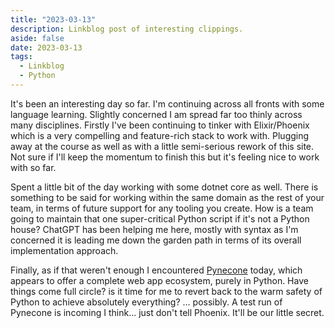 ```yaml
---
title: "2023-03-13"
description: Linkblog post of interesting clippings.
aside: false
date: 2023-03-13
tags:
  - Linkblog
  - Python
---
```


It's been an interesting day so far. I'm continuing across all fronts with some language learning. Slightly concerned I am spread far too thinly across many disciplines. Firstly I've been continuing to tinker with Elixir/Phoenix which is a very compelling and feature-rich stack to work with. Plugging away at the course as well as with a little semi-serious rework of this site. Not sure if I'll keep the momentum to finish this but it's feeling nice to work with so far.

Spent a little bit of the day working with some dotnet core as well. There is something to be said for working within the same domain as the rest of your team, in terms of future support for any tooling you create. How is a team going to maintain that one super-critical Python script if it's not a Python house? ChatGPT has been helping me here, mostly with syntax as I'm concerned it is leading me down the garden path in terms of its overall implementation approach.

Finally, as if that weren't enough I encountered [Pynecone](https://pynecone.io/) today, which appears to offer a complete web app ecosystem, purely in Python. Have things come full circle? is it time for me to revert back to the warm safety of Python to achieve absolutely everything? ... possibly. A test run of Pynecone is incoming I think... just don't tell Phoenix. It'll be our little secret. 

